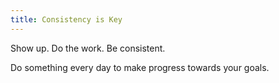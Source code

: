 ```yaml
---
title: Consistency is Key
---
```


Show up. Do the work. Be consistent.

Do something every day to make progress towards your goals.

